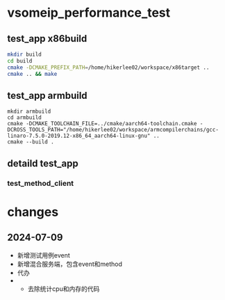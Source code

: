 # vsomeip_performance_test
## test_app x86build
```bash
mkdir build
cd build
cmake -DCMAKE_PREFIX_PATH=/home/hikerlee02/workspace/x86target ..
cmake .. && make
```

## test_app armbuild
```shell
mkdir armbuild
cd armbuild
cmake -DCMAKE_TOOLCHAIN_FILE=../cmake/aarch64-toolchain.cmake -DCROSS_TOOLS_PATH="/home/hikerlee02/workspace/armcompilerchains/gcc-linaro-7.5.0-2019.12-x86_64_aarch64-linux-gnu" ..
cmake --build .
```

## detaild test_app
### test_method_client



# changes
## 2024-07-09
- 新增测试用例event
- 新增混合服务端，包含event和method
- 代办
- - 去除统计cpu和内存的代码